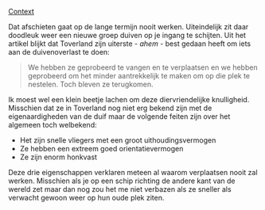 [Context](https://www.looopings.nl/weblog/12020/Toverland-krijgt-vergunning-om-duiven-af-te-schieten-Veel-overlast.html)

Dat afschieten gaat op de lange termijn nooit werken. Uiteindelijk zit daar doodleuk weer een nieuwe groep duiven op je ingang te schijten. Uit het artikel blijkt dat Toverland zijn uiterste - *ahem* - best gedaan heeft om iets aan de duivenoverlast te doen:

> We hebben ze geprobeerd te vangen en te verplaatsen en we hebben geprobeerd om het minder aantrekkelijk te maken om op die plek te nestelen. Toch bleven ze terugkomen.

Ik moest wel een klein beetje lachen om deze diervriendelijke knulligheid. Misschien dat ze in Toverland nog niet erg bekend zijn met de eigenaardigheden van de duif maar de volgende feiten zijn over het algemeen toch welbekend:

* Het zijn snelle vliegers met een groot uithoudingsvermogen
* Ze hebben een extreem goed orientatievermogen
* Ze zijn enorm honkvast

Deze drie eigenschappen verklaren meteen al waarom verplaatsen nooit zal werken. Misschien als je op een schip richting de andere kant van de wereld zet maar dan nog zou het me niet verbazen als ze sneller als verwacht gewoon weer op hun oude plek ziten.